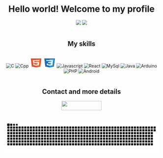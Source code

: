 <div align="center">
    <h1> Hello world! Welcome to my profile </h1>
</div>

<div align="center">
    <img height="150em" src="https://github-readme-stats.vercel.app/api?username=samuelmteixeira&show_icons=true&theme=vue-dark&include_all_commits=true&count_private=true"/>
    <img height="150em" src="https://github-readme-stats.vercel.app/api/top-langs/?username=samuelmteixeira&layout=compact&langs_count=7&theme=vue-dark"/>
</div>

<br>

<h2 align="center">My skills</h2>
<div align="center"><br>
    <img alt="C" height="30" width="40" src="https://cdn.jsdelivr.net/gh/devicons/devicon/icons/c/c-original.svg">
    <img alt="Cpp" height="30" width="40" src="https://cdn.jsdelivr.net/gh/devicons/devicon/icons/cplusplus/cplusplus-original.svg">
    <img alt="HTML" height="30" width="40" src="https://raw.githubusercontent.com/devicons/devicon/master/icons/html5/html5-original.svg">
    <img alt="CSS" height="30" width="40" src="https://raw.githubusercontent.com/devicons/devicon/master/icons/css3/css3-original.svg">
    <img alt="Javascript" height="30" width="40" src="https://cdn.jsdelivr.net/gh/devicons/devicon/icons/javascript/javascript-original.svg" >
    <img alt="React" height="30" width="40" src="https://cdn.jsdelivr.net/gh/devicons/devicon/icons/react/react-original.svg" />
    <img alt="MySql" height="30" width="40" src="https://cdn.jsdelivr.net/gh/devicons/devicon/icons/mysql/mysql-original.svg">
    <img alt="Java" height="30" width="40" src="https://cdn.jsdelivr.net/gh/devicons/devicon/icons/java/java-original.svg">
    <img alt="Arduino" height="30" width="40" src="https://cdn.jsdelivr.net/gh/devicons/devicon/icons/arduino/arduino-original-wordmark.svg" />
    <img alt="PHP" height="30" width="40" src="https://cdn.jsdelivr.net/gh/devicons/devicon/icons/php/php-original.svg" />
    <img alt="Android" height="30" width="40" src="https://cdn.jsdelivr.net/gh/devicons/devicon/icons/android/android-plain.svg" />
</div>

<br>
<h2 align="center">Contact and more details</h2>

<div align="center">
    <a alt="porfolio" href="https://samuelmteixeira.vercel.app">
        <img height="30" width="130" src="https://img.shields.io/badge/See-Porfolio-1abc9c.svg" /> 
    </a>
</div>

<br>

![Snake animation](https://github.com/samuelmteixeira/samuelmteixeira/blob/output/github-contribution-grid-snake.svg)
